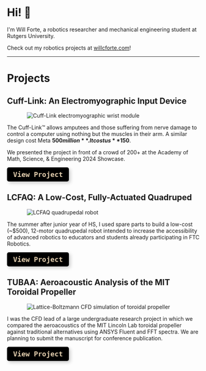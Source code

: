 <link href="https://cdnjs.cloudflare.com/ajax/libs/font-awesome/6.0.0-beta3/css/all.min.css" rel="stylesheet">

# Hi! 👋

I'm Will Forte, a robotics researcher and mechanical engineering student at Rutgers University.

Check out my robotics projects at [willcforte.com](https://willcforte.com)!

<!-- ## My Interests:
- Legged locomotion
- UAVs
- Simulation
- Controls
- 3D printing -->

<!-- I am currently a member of the Robotics, Automation, & Mechatronics Lab under Prof. Jingang Yi. -->

---

# Projects

## Cuff-Link: An Electromyographic Input Device
<img src="https://github.com/willcforte/willcforte/blob/main/assets/lowres_cufflinkgif.gif" 
     alt="Cuff-Link electromyographic wrist module" 
     style="max-width: 400px; display: block; margin: auto;">

The Cuff-Link™ allows amputees and those suffering from nerve damage to control a computer using nothing but the muscles in their arm. A similar design cost Meta **$500 million**. It cost us **$150**.

We presented the project in front of a crowd of 200+ at the Academy of Math, Science, & Engineering 2024 Showcase.

<a href="https://willcforte.com/robotics/cufflink" style="
    display: inline-block; 
    padding: 8px 16px; 
    font-size: 18px; 
    font-weight: bold; 
    color: #e3ceae; 
    background-color: black; 
    text-decoration: none; 
    border-radius: 5px; 
    box-shadow: 4px 4px 10px rgba(0, 0, 0, 0.2); 
    transition: background-color 0.2s;
    font-family: 'Fira Code', monospace;"
    onmouseover="this.style.backgroundColor='#064D2A'" onmouseout="this.style.backgroundColor='black'">
    View Project <i class="fa-sharp fa-solid fa-chevron-right"></i>
</a>

## LCFAQ: A Low-Cost, Fully-Actuated Quadruped
<img src="https://github.com/willcforte/willcforte/blob/main/assets/quad_gif.gif" 
     alt="LCFAQ quadrupedal robot" 
     style="max-width: 400px; display: block; margin: auto;">

The summer after junior year of HS, I used spare parts to build a low-cost (~$500), 12-motor quadrupedal robot intended to increase the accessibility of advanced robotics to educators and students already participating in FTC Robotics.

<a href="https://willcforte.com/robotics/quadruped" style="
    display: inline-block; 
    padding: 8px 16px; 
    font-size: 18px; 
    font-weight: bold; 
    color: #e3ceae; 
    background-color: black; 
    text-decoration: none; 
    border-radius: 5px; 
    box-shadow: 4px 4px 10px rgba(0, 0, 0, 0.2); 
    transition: background-color 0.2s;
    font-family: 'Fira Code', monospace;"
    onmouseover="this.style.backgroundColor='#064D2A'" onmouseout="this.style.backgroundColor='black'">
    View Project <i class="fa-sharp fa-solid fa-chevron-right"></i>
</a>

## TUBAA: Aeroacoustic Analysis of the MIT Toroidal Propeller
<img src="https://github.com/willcforte/willcforte/blob/main/assets/tormore.gif" 
     alt="Lattice-Boltzmann CFD simulation of toroidal propeller" 
     style="max-width: 400px; display: block; margin: auto;">

I was the CFD lead of a large undergraduate research project in which we compared the aeroacoustics of the MIT Lincoln Lab toroidal propeller against traditional alternatives using ANSYS Fluent and FFT spectra. We are planning to submit the manuscript for conference publication.

<a href="https://willcforte.com/robotics/tubaa" style="
    display: inline-block; 
    padding: 8px 16px; 
    font-size: 18px; 
    font-weight: bold; 
    color: #e3ceae; 
    background-color: black; 
    text-decoration: none; 
    border-radius: 5px; 
    box-shadow: 4px 4px 10px rgba(0, 0, 0, 0.2); 
    transition: background-color 0.2s;
    font-family: 'Fira Code', monospace;"
    onmouseover="this.style.backgroundColor='#064D2A'" onmouseout="this.style.backgroundColor='black'">
    View Project <i class="fa-sharp fa-solid fa-chevron-right"></i>
</a>
